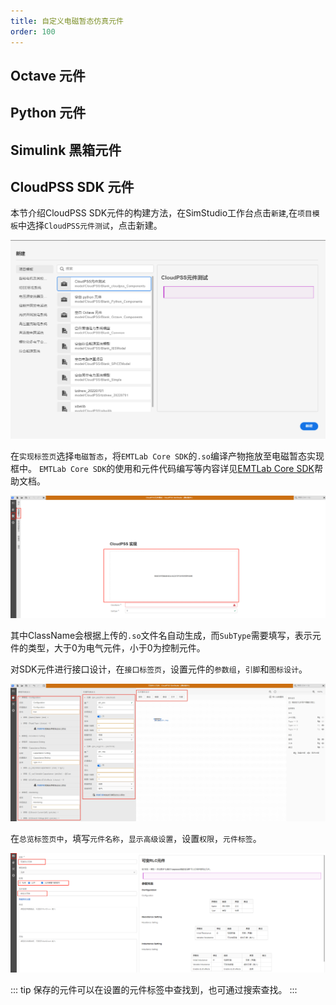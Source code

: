 ```yaml
---
title: 自定义电磁暂态仿真元件
order: 100
---
```

 
## Octave 元件

## Python 元件

## Simulink 黑箱元件

## CloudPSS SDK 元件
本节介绍CloudPSS SDK元件的构建方法，在SimStudio工作台点击`新建`,在`项目模板`中选择`CloudPSS元件测试`，点击新建。  

![新建元件测试模板](./新建元件测试模板.png "新建元件测试模板")   

在`实现标签页`选择`电磁暂态`，将`EMTLab Core SDK`的`.so`编译产物拖放至电磁暂态实现框中。 `EMTLab Core SDK`的使用和元件代码编写等内容详见[EMTLab Core SDK](/docs/zh-hans/EMTLab/SDK/CoreSDK/index.md)帮助文档。

![元件编译产物上传](./元件编译产物上传.png "元件编译产物上传")  

其中ClassName会根据上传的`.so`文件名自动生成，而`SubType`需要填写，表示元件的类型，大于0为电气元件，小于0为控制元件。

对SDK元件进行接口设计，在`接口标签页`，设置元件的`参数组`，`引脚`和`图标设计`。  

![元件接口设计](./元件接口设计.jpg "元件接口设计")  

在`总览标签页中`，填写`元件名称`，`显示高级设置`，设置`权限`，`元件标签`。  

![总览标签填写](./总览标签填写.png "总览标签填写")  

::: tip
保存的元件可以在设置的元件标签中查找到，也可通过搜索查找。
:::